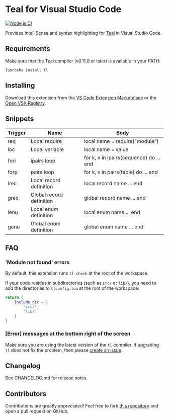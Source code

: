 # Teal for Visual Studio Code

[![Node.js CI](https://img.shields.io/github/workflow/status/teal-language/vscode-teal/Node.js%20CI.svg?logo=github)](https://github.com/teal-language/vscode-teal/actions?query=workflow%3A%22Node.js+CI%22)

Provides IntelliSense and syntax highlighting for [Teal](https://github.com/teal-language/tl) in Visual Studio Code.

## Requirements

Make sure that the Teal compiler (v0.11.0 or later) is available in your PATH:
```
luarocks install tl
```

## Installing

Download this extension from the [VS Code Extension Marketplace](https://marketplace.visualstudio.com/items?itemName=pdesaulniers.vscode-teal) or the [Open VSX Registry](https://open-vsx.org/extension/pdesaulniers/vscode-teal).

## Snippets

Trigger | Name | Body
--- | --- | ---
req | Local require | local name = require("module")
loc | Local variable | local name = value
fori | ipairs loop | for k, v in ipairs(sequence) do ... end
forp | pairs loop | for k, v in pairs(table) do ... end
lrec | Local record definition | local record name ... end
grec | Global record definition | global record name ... end
lenu | Local enum definition | local enum name ... end
genu | Global enum definition | global enum name ... end

## FAQ

### 'Module not found' errors

By default, this extension runs `tl check` at the root of the workspace.

If your code resides in subdirectories (such as `src/` or `lib/`), you need to add the directories to `tlconfig.lua` at the root of the workspace:
```lua
return {
    include_dir = {
        "src/",
        "lib/"
    }
}
```

### [Error] messages at the bottom right of the screen

Make sure you are using the latest version of the `tl` compiler. If upgrading `tl` does not fix the problem, then please [create an issue](https://github.com/teal-language/vscode-teal/issues/new).

## Changelog

See [CHANGELOG.md](CHANGELOG.md) for release notes.

## Contributors

Contributions are greatly appreciated! Feel free to fork [this repository](https://github.com/teal-language/vscode-teal) and open a pull request on GitHub.
